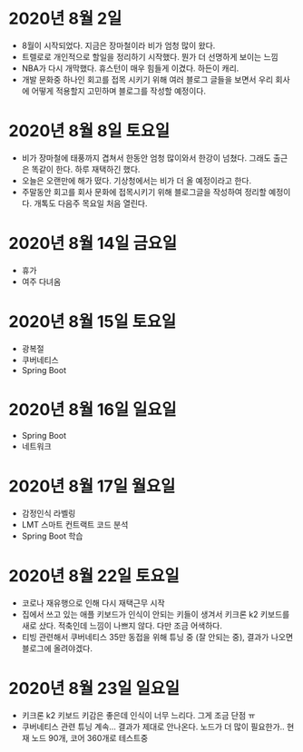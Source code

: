 
# 2020년 8월 2일

- 8월이 시작되었다. 지금은 장마철이라 비가 엄청 많이 왔다.
- 트렐로로 개인적으로 할일을 정리하기 시작했다. 뭔가 더 선명하게 보이는 느낌
- NBA가 다시 개막했다. 휴스턴이 매우 힘들게 이겼다. 하든이 캐리.
- 개발 문화중 하나인 회고를 접목 시키기 위해 여러 블로그 글들을 보면서 우리 회사에 어떻게 적용할지 고민하며 블로그를 작성할 예정이다.

# 2020년 8월 8일 토요일

- 비가 장마철에 태풍까지 겹쳐서 한동안 엄청 많이와서 한강이 넘쳤다. 그래도 출근은 똑같이 한다. 하루 재택하긴 했다.
- 오늘은 오랜만에 해가 떴다. 기상청에서는 비가 더 올 예정이라고 한다.
- 주말동안 회고를 회사 문화에 접목시키기 위해 블로그글을 작성하여 정리할 예정이다. 개톡도 다음주 목요일 처음 열린다.

# 2020년 8월 14일 금요일

- 휴가
- 여주 다녀옴

# 2020년 8월 15일 토요일

- 광복절 
- 쿠버네티스
- Spring Boot

# 2020년 8월 16일 일요일

- Spring Boot
- 네트워크

# 2020년 8월 17일 월요일

- 감정인식 라벨링
- LMT 스마트 컨트랙트 코드 분석
- Spring Boot 학습

# 2020년 8월 22일 토요일

- 코로나 재유행으로 인해 다시 재택근무 시작
- 집에서 쓰고 있는 애플 키보드가 인식이 안되는 키들이 생겨서 키크론 k2 키보드를 새로 샀다. 
적축인데 느낌이 나쁘지 않다. 다만 조금 어색하다. 
- 티빙 관련해서 쿠버네티스 35만 동접을 위해 튜닝 중 (잘 안되는 중), 결과가 나오면 블로그에 올려야겠다.
 
# 2020년 8월 23일 일요일

- 키크론 k2 키보드 키감은 좋은데 인식이 너무 느리다. 그게 조금 단점 ㅠ
- 쿠버네티스 관련 튜닝 계속... 결과가 제대로 안나온다. 노드가 더 많이 필요한가.. 현재 노드 90개, 코어 360개로 테스트중 

